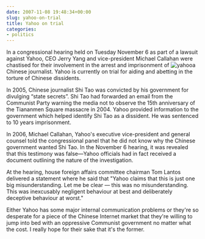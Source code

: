 ```yaml
---
date: 2007-11-08 19:48:34+00:00
slug: yahoo-on-trial
title: Yahoo on trial
categories:
- politics
---
```


In a congressional hearing held on Tuesday November 6 as part of a lawsuit against Yahoo, CEO Jerry Yang and vice-president Michael Callahan were chastised for their involvement in the arrest and imprisonment of ![yahoo](http://wordbit.freehostia.com/wp-content/uploads/2007/11/yahoo_thumb.jpg)a Chinese journalist. Yahoo is currently on trial for aiding and abetting in the torture of Chinese dissidents.  

In 2005, Chinese journalist Shi Tao was convicted by his government for divulging “state secrets”. Shi Tao had forwarded an email from the Communist Party warning the media not to observe the 15th anniversary of the Tiananmen Square massacre in 2004. Yahoo provided information to the government which helped identify Shi Tao as a dissident. He was sentenced to 10 years imprisonment.  

In 2006, Michael Callahan, Yahoo's executive vice-president and general counsel told the congressional panel that he did not know why the Chinese government wanted Shi Tao. In the November 6 hearing, it was revealed that this testimony was false—Yahoo officials had in fact received a document outlining the nature of the investigation. 

At the hearing, house foreign affairs committee chairman Tom Lantos delivered a statement where he said that "Yahoo claims that this is just one big misunderstanding. Let me be clear — this was no misunderstanding. This was inexcusably negligent behaviour at best and deliberately deceptive behaviour at worst." 

Either Yahoo has some major internal communication problems or they're so desperate for a piece of the Chinese Internet market that they're willing to jump into bed with an oppressive Communist government no matter what the cost. I really hope for their sake that it's the former.
